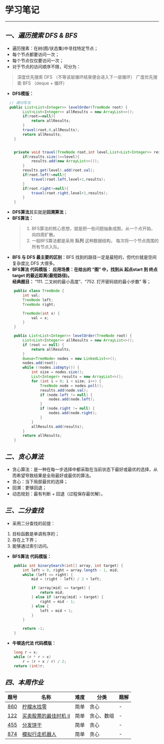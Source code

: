 # 学习笔记

---------------------

## ***一、遍历搜索 DFS & BFS***
* 遍历搜素：在树(图/状态集)中寻找特定节点；
* 每个节点都要访问一次；
* 每个节点仅仅要访问一次；
* 对于节点的访问顺序不限，可分为：
> 深度优先搜索 DFS （不等该层循环结束便会进入下一层循环）
> 广度优先搜索 BFS （deque + 循环）
* **DFS模版：**
```java
  // 递归写法
  public List<List<Integer>> levelOrder(TreeNode root) {
        List<List<Integer>> allResults = new ArrayList<>();
        if(root==null){
            return allResults;
        }
        travel(root,0,allResults);
        return allResults;
    }


    private void travel(TreeNode root,int level,List<List<Integer>> results){
        if(results.size()==level){
            results.add(new ArrayList<>());
        }
        results.get(level).add(root.val);
        if(root.left!=null){
            travel(root.left,level+1,results);
        }
        if(root.right!=null){
            travel(root.right,level+1,results);
        }
    }
```
* **DFS算法**其实就是**回溯算法**；
* **BFS算法：** <br>
    > 1. BFS算法的核心思想，就是把一些问题抽象成图，从一个点开始，向四周扩散。<br>
    > 2. 一般BFS算法都是采用 **队列** 这种数据结构， 每次将一个节点周围的所有节点入队。<br>
* **BFS 与 DFS 最主要的区别**：BFS 找到的路径⼀定是最短的，但代价就是空间复杂度⽐ DFS ⼤很多。
* **BFS算法 代码模版：**
        **应用场景：在给出的 “图” 中，找到从 起点start 到 终点target 的最近距离(最短路径)。**<br>
        **经典题目：** “111. 二叉树的最小高度”、“752. 打开密码锁的最小步数” 等；
```java
    public class TreeNode {
        int val;
        TreeNode left;
        TreeNode right;

        TreeNode(int x) {
            val = x;
        }
    }

    public List<List<Integer>> levelOrder(TreeNode root) {
        List<List<Integer>> allResults = new ArrayList<>();
        if (root == null) {
            return allResults;
        }
        Queue<TreeNode> nodes = new LinkedList<>();
        nodes.add(root);
        while (!nodes.isEmpty()) {
            int size = nodes.size();
            List<Integer> results = new ArrayList<>();
            for (int i = 0; i < size; i++) {
                TreeNode node = nodes.poll();
                results.add(node.val);
                if (node.left != null) {
                    nodes.add(node.left);
                }
                if (node.right != null) {
                    nodes.add(node.right);
                }
            }
            allResults.add(results);
        }
        return allResults;
    }
``` 
## ***二、贪心算法***
* 贪心算法：是一种在每一步选择中都采取在当前状态下最好或最优的选择，从而希望导致结果是全局最好或最优的算法。
* 贪心：当下局部最优的选择；
* 回溯：更够回退；
* 动态规划：最有判断 + 回退（过程保存最优解）。

## ***三、二分查找***
* 采用二分查找的前提：
1. 目标函数是单调有序的；
2. 存在上下界；
3. 能够通过索引访问。
* **BFS算法 代码模版：**

```java
    public int binarySearch(int[] array, int target) {
        int left = 0, right = array.length - 1, mid;
        while (left <= right) {
            mid = (right - left) / 2 + left;

            if (array[mid] == target) {
                return mid;
            } else if (array[mid] > target) {
                right = mid - 1;
            } else {
                left = mid + 1;
            }
        }

        return -1;
    }
``` 

* **牛顿迭代法 代码模版：**

```java
    long r = x;
    while (r * r > x)
        r = (r + x / r) / 2;
    return (int)r;
``` 


## ***四、本周作业***
 题号   |   名称  |  难度  |   分类  |   题解  
------ | ------ | ------ | ------- | ------- 
 [860](https://leetcode-cn.com/problems/lemonade-change/description/ "柠檬水找零") | [柠檬水找零](https://leetcode-cn.com/problems/lemonade-change/description/ "柠檬水找零") | 简单 | 贪心 | - 
 [122](https://leetcode-cn.com/problems/best-time-to-buy-and-sell-stock-ii/description/ "买卖股票的最佳时机 II") | [买卖股票的最佳时机 II](https://leetcode-cn.com/problems/best-time-to-buy-and-sell-stock-ii/description/ "买卖股票的最佳时机 II") | 简单 | 贪心、数组 | -
 [455](https://leetcode-cn.com/problems/assign-cookies/description/ "分发饼干") | [分发饼干](https://leetcode-cn.com/problems/assign-cookies/description/ "分发饼干") | 简单 | 贪心 | -
 [874](https://leetcode-cn.com/problems/walking-robot-simulation/description/ "模拟行走机器人") | [模拟行走机器人](https://leetcode-cn.com/problems/walking-robot-simulation/description/ "模拟行走机器人") | 简单 | 贪心 | -
